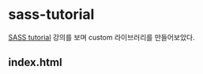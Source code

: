 # sass-tutorial
[SASS tutorial](https://www.youtube.com/watch?v=_kqN4hl9bGc&list=PL4cUxeGkcC9jxJX7vojNVK-o8ubDZEcNb) 강의를 보며 custom 라이브러리를 만들어보았다.
## index.html

